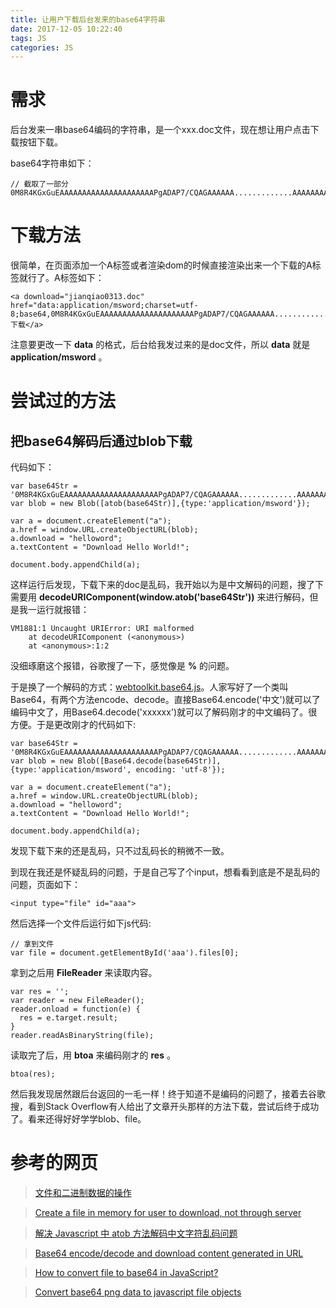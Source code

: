 ```yaml
---
title: 让用户下载后台发来的base64字符串
date: 2017-12-05 10:22:40
tags: JS 
categories: JS
---
```

# 需求
后台发来一串base64编码的字符串，是一个xxx.doc文件，现在想让用户点击下载按钮下载。

base64字符串如下：

```
// 截取了一部分
0M8R4KGxGuEAAAAAAAAAAAAAAAAAAAAAPgADAP7/CQAGAAAAAA.............AAAAAAAAAAAAAAAAAAAAAAAAAAAA=
```
# 下载方法
很简单，在页面添加一个A标签或者渲染dom的时候直接渲染出来一个下载的A标签就行了。A标签如下：
```
<a download="jianqiao0313.doc" href="data:application/msword;charset=utf-8;base64,0M8R4KGxGuEAAAAAAAAAAAAAAAAAAAAAPgADAP7/CQAGAAAAAA.............AAAAAAAAAAAAAAAAAAAAAAAAAAAA=">下载</a>
```
注意要更改一下 **data** 的格式，后台给我发过来的是doc文件，所以 **data** 就是 **application/msword** 。

# 尝试过的方法
## 把base64解码后通过blob下载
代码如下：

```
var base64Str = '0M8R4KGxGuEAAAAAAAAAAAAAAAAAAAAAPgADAP7/CQAGAAAAAA.............AAAAAAAAAAAAAAAAAAAAAAAAAAAA='
var blob = new Blob([atob(base64Str)],{type:'application/msword'});

var a = document.createElement("a");
a.href = window.URL.createObjectURL(blob);
a.download = "helloword";
a.textContent = "Download Hello World!";

document.body.appendChild(a);
```
这样运行后发现，下载下来的doc是乱码，我开始以为是中文解码的问题，搜了下需要用  **decodeURIComponent(window.atob('base64Str'))** 来进行解码，但是我一运行就报错： 
```
VM1881:1 Uncaught URIError: URI malformed
    at decodeURIComponent (<anonymous>)
    at <anonymous>:1:2
```
没细琢磨这个报错，谷歌搜了一下，感觉像是 **%** 的问题。

于是换了一个解码的方式：[webtoolkit.base64.js](http://www.webtoolkit.info/javascript-base64.html#.WiYIQ_mWaM9)。人家写好了一个类叫Base64，有两个方法encode、decode。直接Base64.encode('中文')就可以了编码中文了，用Base64.decode('xxxxxx')就可以了解码刚才的中文编码了。很方便。于是更改刚才的代码如下:
```
var base64Str = '0M8R4KGxGuEAAAAAAAAAAAAAAAAAAAAAPgADAP7/CQAGAAAAAA.............AAAAAAAAAAAAAAAAAAAAAAAAAAAA='
var blob = new Blob([Base64.decode(base64Str)],{type:'application/msword', encoding: 'utf-8'});

var a = document.createElement("a");
a.href = window.URL.createObjectURL(blob);
a.download = "helloword";
a.textContent = "Download Hello World!";

document.body.appendChild(a);
```
发现下载下来的还是乱码，只不过乱码长的稍微不一致。

到现在我还是怀疑乱码的问题，于是自己写了个input，想看看到底是不是乱码的问题，页面如下：

```
<input type="file" id="aaa">
```
然后选择一个文件后运行如下js代码:
```
// 拿到文件
var file = document.getElementById('aaa').files[0];
```
拿到之后用 **FileReader** 来读取内容。
```
var res = '';
var reader = new FileReader();
reader.onload = function(e) {
  res = e.target.result;
}
reader.readAsBinaryString(file);
```
读取完了后，用 **btoa** 来编码刚才的 **res** 。
```
btoa(res);
```
然后我发现居然跟后台返回的一毛一样！终于知道不是编码的问题了，接着去谷歌搜，看到Stack Overflow有人给出了文章开头那样的方法下载，尝试后终于成功了。看来还得好好学学blob、file。

# 参考的网页
> [文件和二进制数据的操作](http://javascript.ruanyifeng.com/htmlapi/file.html#toc0)

> [Create a file in memory for user to download, not through server](https://stackoverflow.com/questions/3665115/create-a-file-in-memory-for-user-to-download-not-through-server)

> [解决 Javascript 中 atob 方法解码中文字符乱码问题](https://blog.coding.net/blog/resolve-atob-decode-chinese-character-outputting-messy-code-problem-in-javascript)

> [Base64 encode/decode and download content generated in URL](https://stackoverflow.com/questions/10755749/base64-encode-decode-and-download-content-generated-in-url)

> [How to convert file to base64 in JavaScript?](https://stackoverflow.com/questions/36280818/how-to-convert-file-to-base64-in-javascript)

> [Convert base64 png data to javascript file objects](https://stackoverflow.com/questions/16968945/convert-base64-png-data-to-javascript-file-objects)


